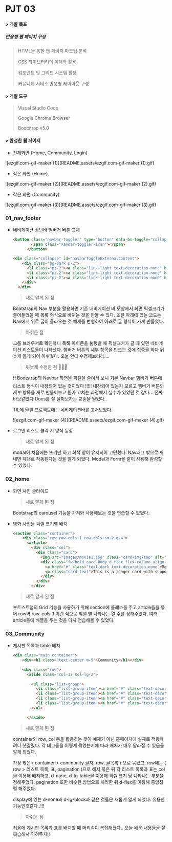 # PJT 03



#### > 개발 목표

##### 반응형 웹 페이지 구성

> HTML을 통한 웹 페이지 마크업 분석
>
> CSS 라이브러리의 이해와 활용
>
> 컴포넌트 및 그리드 시스템 활용
>
> 커뮤니티 서비스 반응형 레이아웃 구성



#### > 개발 도구

> Visual Studio Code
>
> Google Chrome Browser
>
> Bootstrap v5.0



#### >  완성한 웹 페이지

- 전체화면 (Home, Community, Login)

![ezgif.com-gif-maker (1)](README.assets/ezgif.com-gif-maker (1).gif)



- 작은 화면 (Home)

![ezgif.com-gif-maker (2)](README.assets/ezgif.com-gif-maker (2).gif)



- 작은 화면 (Community)

![ezgif.com-gif-maker (3)](README.assets/ezgif.com-gif-maker (3).gif)





### 01_nav_footer

- 네비게이션 상단바 햄버거 버튼 교체

  ```html
  <button class="navbar-toggler" type="button" data-bs-toggle="collapse" data-bs-target="#navbarToggleExternalContent" aria-controls="navbarToggleExternalContent" aria-expanded="false" aria-label="Toggle navigation">
          <span class="navbar-toggler-icon"></span>
        </button>
  ```

  ```html
  <div class="collapse" id="navbarToggleExternalContent">
      <div class="bg-dark p-2">
        <li class="pt-2"><a class="link-light text-decoration-none" href="02_home.html">Home</a></li>
        <li class="pt-2"><a class="link-light text-decoration-none" href="03_community.html">Community</a></li>
        <li class="pt-2"><a class="link-light text-decoration-none" href="#">Login</a></li>
      </div>
    </div>
  ```

  > 새로 알게 된 점

  Bootstrap의 Nav 부분을 활용하면 기존 네비게이션 바 모양에서 화면 픽셀크기가 줄어들었을 때 목록 형식으로 바뀌는 것을 만들 수 있다. 또한 아래에 있는 코드는 Nav에서 위로 글이 올라오는 것 예제를 변형하여 아래로 글 형식이 가게 만들었다. 

  > 아쉬운 점

  크롬 브라우저로 확인하니 목록 아이콘을 눌렀을 때 픽셀크기가 클 때 있던 네비게이션 리스트들이 나타났다. 햄버거 버튼의 세부 항목을 만드는 것에 집중을 하다 뒤늦게 알게 되어 아쉬웠다. 오늘 안에 수정해보리라....

  > 뒤늦게 수정한 점 🤣🤣🤣

  ❗❗ Bootstrap의 Navbar 화면을 픽셀을 줄여서 보니 기본 Navbar 햄버거 버튼에 리스트 형식이 내장되어 있는 것이었다 !!!!! 내장되어 있는지 모르고 햄버거 버튼의 세부 항목을 새로 만들어보고 뭔가 고치는 과정에서 실수가 있었던 것 같다... 진짜 바보같았다 Docs를 잘 살펴보자는 교훈을 얻었다.. 

  TIL에 올릴 프로젝트에는 네비게이션바를 고쳐보았다.

  ![ezgif.com-gif-maker (4)](README.assets/ezgif.com-gif-maker (4).gif)

  

- 로그인 리스트 클릭 시 양식 등장

  > 새로 알게 된 점

  modal이 처음에는 뜨기만 하고 회색 창이 유지되어 고민했다. Nav태그 밖으로 꺼내면 제대로 작동된다는 것을 알게 되었다. Modal과 Form을 같이 사용해 완성할 수 있었다. 



### 02_home

- 화면 사진 슬라이드

  > 새로 알게 된 점

  Bootstrap의 carousel 기능을 가져와 사용해보는 것을 연습할 수 있었다. 

- 영화 사진들 픽셀 크기별 배치

  ```html
  <section class="container">
      <div class="row row-cols-1 row-cols-sm-2 g-4">
        <article>
          <div class="col">
            <div class="card">
              <img src="images/movie1.jpg" class="card-img-top" alt="...">
              <div class="fw-bold card-body d-flex flex-column align-items-center">
                <a href="#" class="text-dark text-decoration-none">Movie Title</a>
                <p class="card-text">This is a longer card with supporting text below as,,,</p>
              </div>
            </div>
          </div>
  ```

  > 새로 알게 된 점

  부트스트랩의 Grid 기능을 사용하기 위해 section에 클래스를 주고 article들을 묶어 row와 row-cols-1 이런 식으로 픽셀 별 나타나는 열 수를 정해주었다. 여러 article들에 배열을 주는 것을 다시 연습해볼 수 있었다. 



### 03_Community

- 게시판 목록과 table 배치

  ```html
  <div class="main container">
      <div><h1 class="text-center m-5">Community</h1></div>
      
      <div class="row">
        <aside class="col-12 col-lg-2">
          
          <ul class="list-group">
            <li class="list-group-item"><a href="#" class="text-decoration-none">Boxoffice</a></li>
            <li class="list-group-item"><a href="#" class="text-decoration-none">Movies</a></li>
            <li class="list-group-item"><a href="#" class="text-decoration-none">Genres</a></li>
            <li class="list-group-item"><a href="#" class="text-decoration-none">Actors</a></li>
          </ul>
          
        </aside>
  ```

  > 새로 알게 된 점

  container와 row, col 등을 활용하는 것이 예제가 아닌 홈페이지에 실제로 적용하려니 헷갈렸다. 각 태그들을 어떻게 묶었는지에 따라 배치가 매우 달라질 수 있음을 알게 되었다. 

  가장 밖은 ( container >  community 글자, row, 글목록 ) 으로 묶었고, row에는 ( row > 리스트 목록, 표, pagination )으로 해서 묶은 뒤 각 리스트 목록과 표는 col을 이용해 배치하고, d-none, d-lg-table을 이용해 픽셀 크기 당 나타나는 부분을 정해주었다. pagination 또한 비슷한 방법으로 처리한 뒤 d-flex를 이용해 중앙정렬 해주었다. 

  display에 있는 d-none과 d-lg-block과 같은 것들은 새롭게 알게 되었다. 유용한 기능인것같다..!!!

  > 아쉬운 점

  처음에 게시판 목록과 표를 배치할 때 머리속이 복잡해졌다.. 오늘 배운 내용들을 잘 복습해서 익혀두자!!

